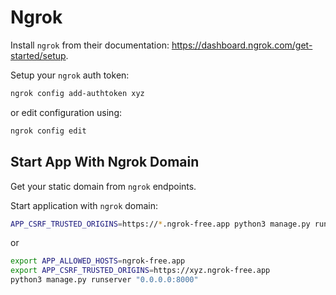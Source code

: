 # Ngrok

Install `ngrok` from their documentation: https://dashboard.ngrok.com/get-started/setup.

Setup your `ngrok` auth token:

```bash
ngrok config add-authtoken xyz
```

or edit configuration using:

```bash
ngrok config edit
```

## Start App With Ngrok Domain

Get your static domain from `ngrok` endpoints.

Start application with `ngrok` domain:

```bash
APP_CSRF_TRUSTED_ORIGINS=https://*.ngrok-free.app python3 manage.py runserver
```

or

```bash
export APP_ALLOWED_HOSTS=ngrok-free.app
export APP_CSRF_TRUSTED_ORIGINS=https://xyz.ngrok-free.app
python3 manage.py runserver "0.0.0.0:8000"
```

